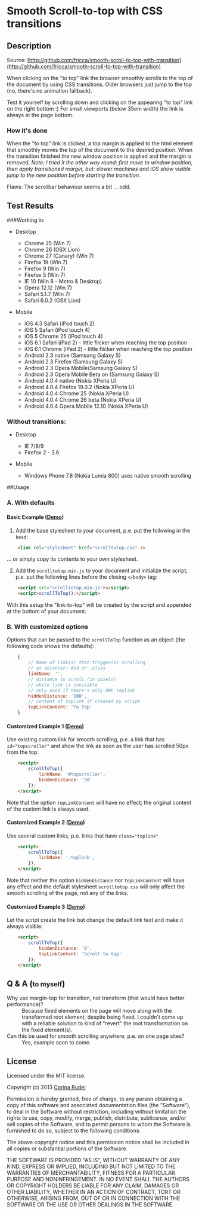 # Smooth Scroll-to-top with CSS transitions

## Description

Source: [http://github.com/fricca/smooth-scroll-to-top-with-transition](http://github.com/fricca/smooth-scroll-to-top-with-transition)

When clicking on the "to top" link the browser smoothly scrolls to the top of the document by using CSS transitions. Older browsers just jump to the top (no, there's no animation fallback).

Test it yourself by scrolling down and clicking on the appearing "to top" link on the right bottom :) For small viewports (below 35em width) the link is always at the page bottom.

### How it's done

When the "to top" link is clicked, a top margin is applied to the html element that smoothly moves the top of the document to the desired position. When the transition finished the new window position is applied and the margin is removed. *Note: I tried it the other way round: first move to window position, then apply transitioned margin, but: slower machines and iOS show visible jump to the new position before starting the transition.*

Flaws: The scrollbar behaviour seems a bit ... odd.

## Test Results

###Working in:

* Desktop
	* Chrome 25 (Win 7)
	* Chrome 26 (OSX Lion)
	* Chrome 27 (Canary) (Win 7)
	* Firefox 19 (Win 7)
	* Firefox 9 (Win 7)
	* Firefox 5 (Win 7)
	* IE 10 (Win 8 - Metro &amp; Desktop)
	* Opera 12.12 (Win 7)
	* Safari 5.1.7 (Win 7)
	* Safari 6.0.2 (OSX Lion)


* Mobile
	* iOS 4.3 Safari (iPod touch 2)
	* iOS 5 Safari (iPod touch 4)
	* iOS 5 Chrome 25 (iPod touch 4)
	* iOS 6.1 Safari (iPad 2) - little flicker when reaching the top position
	* iOS 6.1 Chrome (iPad 2)  - little flicker when reaching the top position
	* Android 2.3 native (Samsung Galaxy S)
	* Android 2.3 Firefox (Samsung Galaxy S)
	* Android 2.3 Opera Mobile(Samsung Galaxy S)
	* Android 2.3 Opera Mobile Beta on (Samsung Galaxy S)
	* Android 4.0.4 native (Nokia XPeria U)
	* Android 4.0.4 Firefox 19.0.2 (Nokia XPeria U)
	* Android 4.0.4 Chrome 25 (Nokia XPeria U)
	* Android 4.0.4 Chrome 26 beta (Nokia XPeria U)
	* Android 4.0.4 Opera Mobile 12.10 (Nokia XPeria U)

### Without transitions:

* Desktop
    * IE 7/8/9
    * Firefox 2 - 3.6


* Mobile
    * Windows Phone 7.8 (Nokia Lumia 800) uses native smooth scrolling

##Usage

### A. With defaults

#### Basic Example ([Demo](http://demos.corina-rudel.de/sst/sstt/basic))

1. Add the base stylesheet to your document, p.e. put the following in the `head`:
```html
	<link rel="stylesheet" href="scrolltotop.css" />
```
... or simply copy its contents to your own stylesheet.

2. Add the `scrolltotop.min.js` to your document and initialize the script, p.e. put the following lines before the closing `</body>` tag:
```html
	<script src="scrolltotop.min.js"></script>
	<script>scrollToTop();</script>
```

With this setup the "link-to-top" will be created by the script and appended at the bottom of your document.

### B. With customized options

Options that can be passed to the `scrollToTop` function as an object (the following code shows the defaults):
```javascript
	{
		// Name of link(s) that trigger(s) scrolling
		// as selector: #id or .class
		linkName: '',
		// distance to scroll (in pixels)
		// while link is invisible
		// only used if there's only ONE toplink
		hiddenDistance: '100',
		// content of topLink if created by script
		topLinkContent: 'To Top'
	}
```

#### Customized Example 1 ([Demo](http://demos.corina-rudel.de/sst/sstt/custom-1))

Use existing custom link for smooth scrolling, p.e. a link that has <code>id="topscroller"</code> and show the link as soon as the user has scrolled 50px from the top:
```html
	<script>
		scrollToTop({
			linkName: '#topscroller',
			hiddenDistance: '50'
		});
	</script>
```
Note that the option `topLinkContent` will have no effect; the original content of the custom link is always used.

#### Customized Example 2 ([Demo](http://demos.corina-rudel.de/sst/sstt/custom-2))

Use several custom links, p.e. links that have <code>class="toplink"</code>
```html
	<script>
		scrollToTop({
			linkName: '.toplink',
		});
	</script>
```
Note that neither the option `hiddenDistance` nor `topLinkContent` will have any effect and the default stylesheet `scrolltotop.css` will only affect the smooth scrolling of the page, not any of the links.

#### Customized Example 3 ([Demo](http://demos.corina-rudel.de/sst/sstt/custom-3))

Let the script create the link but change the default link text and make it always visible:
```html
	<script>
		scrollToTop({
			hiddenDistance: '0',
			topLinkContent: 'Scroll to top'
		});
	</script>
```

## Q &amp; A (<small>to myself</small>)

<dl>
	<dt>Why use margin-top for transition, not transform (that would have better performance)?</dt>
	<dd>
		Because fixed elements on the page will move along with the transformed root element, despite being fixed. I couldn't come up with a reliable solution to kind of "revert" the root transformation on the fixed element(s).
	</dd>
	<dt>Can this be used for smooth scrolling anywhere, p.e. on one page sites?</dt>
	<dd>
		Yes, example soon to come.
	</dd>
</dl>

## License

Licensed under the MIT license.

Copyright (c) 2013 [Corina Rudel](http://corina-rudel.de)

Permission is hereby granted, free of charge, to any person obtaining a copy of this software and associated documentation files (the "Software"), to deal in the Software without restriction, including without limitation the rights to use, copy, modify, merge, publish, distribute, sublicense, and/or sell copies of the Software, and to permit persons to whom the Software is furnished to do so, subject to the following conditions:

The above copyright notice and this permission notice shall be included in all copies or substantial portions of the Software.

THE SOFTWARE IS PROVIDED "AS IS", WITHOUT WARRANTY OF ANY KIND, EXPRESS OR IMPLIED, INCLUDING BUT NOT LIMITED TO THE WARRANTIES OF MERCHANTABILITY, FITNESS FOR A PARTICULAR PURPOSE AND NONINFRINGEMENT. IN NO EVENT SHALL THE AUTHORS OR COPYRIGHT HOLDERS BE LIABLE FOR ANY CLAIM, DAMAGES OR OTHER LIABILITY, WHETHER IN AN ACTION OF CONTRACT, TORT OR OTHERWISE, ARISING FROM, OUT OF OR IN CONNECTION WITH THE SOFTWARE OR THE USE OR OTHER DEALINGS IN THE SOFTWARE.
